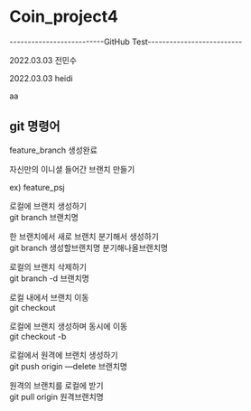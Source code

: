 # Coin_project4

--------------------------GitHub Test--------------------------

2022.03.03 전민수

2022.03.03 heidi

aa



git 명령어
---------------------------------------------------

feature_branch 생성완료

자신만의 이니셜 들어간 브랜치 만들기

ex)
feature_psj 


로컬에 브랜치 생성하기  
git branch 브랜치명  

한 브랜치에서 새로 브랜치 분기해서 생성하기   
git branch 생성할브랜치명 분기해나올브랜치명  

로컬의 브랜치 삭제하기  
git branch -d 브랜치명  

로컬 내에서 브랜치 이동   
git checkout  

로컬에 브랜치 생성하며 동시에 이동  
git checkout -b  

로컬에서 원격에 브랜치 생성하기  
git push origin —delete 브랜치명  

원격의 브랜치를 로컬에 받기  
git pull origin 원격브랜치명
